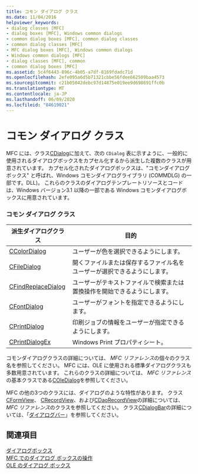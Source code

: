 ```yaml
---
title: コモン ダイアログ クラス
ms.date: 11/04/2016
helpviewer_keywords:
- dialog classes [MFC]
- dialog boxes [MFC], Windows common dialogs
- common dialog boxes [MFC], common dialog classes
- common dialog classes [MFC]
- MFC dialog boxes [MFC], Windows common dialogs
- Windows common dialogs [MFC]
- dialog classes [MFC], common
- common dialog boxes [MFC]
ms.assetid: 5c4f6443-896c-4b05-a7df-8169fdadc71d
ms.openlocfilehash: 2efe095a6d5b71321cbbe56fdee662509baa4573
ms.sourcegitcommit: c21b05042debc97d14875e019ee9d698691ffc0b
ms.translationtype: MT
ms.contentlocale: ja-JP
ms.lasthandoff: 06/09/2020
ms.locfileid: "84619021"
---
```

# <a name="common-dialog-classes"></a>コモン ダイアログ クラス

MFC には、クラス[CDialog](reference/cdialog-class.md)に加えて、次の `CDialog` 表に示すように、一般的に使用されるダイアログボックスをカプセル化するから派生した複数のクラスが用意されています。 カプセル化されたダイアログボックスは、"コモンダイアログボックス" と呼ばれ、Windows コモンダイアログライブラリ (COMMDLG) の一部です。DLL)。 これらのクラスのダイアログテンプレートリソースとコードは、Windows バージョン3.1 以降の一部である Windows コモンダイアログボックスに用意されています。

### <a name="common-dialog-classes"></a>コモン ダイアログ クラス

|派生ダイアログクラス|目的|
|--------------------------|-------------|
|[CColorDialog](reference/ccolordialog-class.md)|ユーザーが色を選択できるようにします。|
|[CFileDialog](reference/cfiledialog-class.md)|開くファイルまたは保存するファイル名をユーザーが選択できるようにします。|
|[CFindReplaceDialog](reference/cfindreplacedialog-class.md)|ユーザーがテキストファイルで検索または置換操作を開始できるようにします。|
|[CFontDialog](reference/cfontdialog-class.md)|ユーザーがフォントを指定できるようにします。|
|[CPrintDialog](reference/cprintdialog-class.md)|印刷ジョブの情報をユーザーが指定できるようにします。|
|[CPrintDialogEx](reference/cprintdialogex-class.md)|Windows Print プロパティシート。|

コモンダイアログクラスの詳細については、 *MFC リファレンス*の個々のクラス名を参照してください。 MFC には、OLE に使用される標準ダイアログクラスも多数用意されています。 これらのクラスの詳細については、 *MFC リファレンス*の基本クラスである[COleDialog](reference/coledialog-class.md)を参照してください。

MFC の他の3つのクラスには、ダイアログのような特性があります。 クラス[CFormView](reference/cformview-class.md)、 [CRecordView](reference/crecordview-class.md)、および[CDaoRecordView](reference/cdaorecordview-class.md)の詳細については、 *MFC リファレンス*のクラスを参照してください。 クラス[CDialogBar](reference/cdialogbar-class.md)の詳細については、「[ダイアログバー](dialog-bars.md)」を参照してください。

## <a name="see-also"></a>関連項目

[ダイアログボックス](dialog-boxes.md)<br/>
[MFC でのダイアログ ボックスの操作](life-cycle-of-a-dialog-box.md)<br/>
[OLE のダイアログ ボックス](dialog-boxes-in-ole.md)

